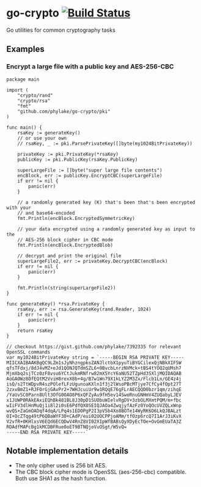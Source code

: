 # go-crypto [![Build Status](https://travis-ci.org/phylake/go-crypto.svg?branch=master)](https://travis-ci.org/phylake/go-crypto)

Go utilities for common cryptography tasks

## Examples

### Encrypt a large file with a public key and AES-256-CBC

```golang
package main

import (
    "crypto/rand"
    "crypto/rsa"
    "fmt"
    "github.com/phylake/go-crypto/pki"
)

func main() {
    rsaKey := generateKey()
    // or use your own
    // rsaKey, _ := pki.ParsePrivateKey([]byte(my1024BitPrivateKey))

    privateKey := pki.PrivateKey(*rsaKey)
    publicKey := pki.PublicKey(rsaKey.PublicKey)

    superLargeFile := []byte("super large file contents")
    encBlock, err := publicKey.EncryptCBC(superLargeFile)
    if err != nil {
        panic(err)
    }

    // a randomly generated key (K) that's been that's been encrypted with your
    // and base64-encoded
    fmt.Println(encBlock.EncryptedSymmetricKey)

    // your data encrypted using a randomly generated key as input to the
    // AES-256 block cipher in CBC mode
    fmt.Println(encBlock.EncryptedBlob)

    // decrypt and print the original file
    superLargeFile2, err := privateKey.DecryptCBC(encBlock)
    if err != nil {
        panic(err)
    }

    fmt.Println(string(superLargeFile2))
}

func generateKey() *rsa.PrivateKey {
    rsaKey, err := rsa.GenerateKey(rand.Reader, 1024)
    if err != nil {
        panic(err)
    }
    return rsaKey
}

// checkout https://gist.github.com/phylake/7392335 for relevant OpenSSL commands
var my1024BitPrivateKey string = `-----BEGIN RSA PRIVATE KEY-----
MIICXAIBAAKBgQC9LZm1sJyNhzngpksZANJlctbX1pyuTiBYGCilexQjNBkXIF5W
qfsTFdxj/8dJ4vMZ+eJd1QONJQTdmSZL6+0BvcbLnrzNVMck+tBS4tYOQ2qUMsh7
MjmXbq2sjTCz0zF8vsu6YCtJukmRNfrw82mX5YcY6aNU52TZpHd3SXljMQIDAQAB
AoGAOWz8OfEQtM2VviH8rexX8b+4g/B7w1Wn79X1kLYZ2M3Zx/Flcb1Ln/GE4z4j
isQ/s2TtWDpvR4szPOlefLFzUgunoaKXln1f3j2lWsoPBcMTjye7CfCy4fOpt27T
2zxvBmZ1+RJFOrGjGAvPr2+7WHJcuiUr9w1RQqE76gFLrAECQQD0bzr1qm/zihqE
/YaUvSC0Parn8Ult3OfG0OAO8P6xQFZyAu9fH5ev14SwoRnuGNHmV4ZUQabyLJEV
x1JUWP0RAkEAxiEQhBk481BL8J30pD1SUObuWIelvRgDV+3zbOLMXmtPQM/m+fbc
wIiFV3dlHnMuQj1i8l2i0sE6PdfQX0SEIQJAOa4ZwqjyfAzFz0YoQOcUVZQLxWnp
wvQS+ZaGmOADqf4dqA/LPq4s1EDOPgP2I3pV5b4Xo8BOTe14WyRK6D6LkQJBALzt
OI+OcZTqg49tP6QBaWYF30+CAdP/eui02UOCPPjoAMm/tfOzp6rcQ7I1ArJ3iKvX
V2vfR+0KHlxsV6EQd6ECQDwV4RnZ8VI02XIpWfBABsQyXDyEcTOe+OvGmEUaTA3Z
RDAdfMAPcBg1kMCDBFRue0oET9BTNQjoVuOSgt/W5vQ=
-----END RSA PRIVATE KEY-----`

```

## Notable implementation details
- The only cipher used is 256 bit AES.
- The CBC block cipher mode is OpenSSL (aes-256-cbc) compatible. Both use SHA1 as the hash function.
